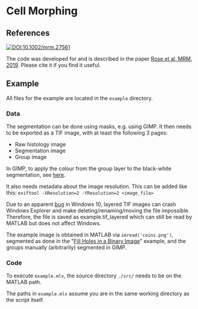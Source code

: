 # Cell Morphing

## References

[![DOI:10.1002/mrm.27561](https://img.shields.io/badge/DOI-10.1002/mrm.27561-18315d.svg?logoColor=18315d)](https://doi.org/10.1002/mrm.27561)

The code was developed for and is described in the paper [Rose et al, MRM, 2019](https://doi.org/10.1002/mrm.27561). Please cite it if you find it useful.

## Example

All files for the example are located in the `example` directory.

### Data

The segmentation can be done using masks, e.g. using GIMP. It then needs to be exported as a TIF image, with at least the following 3 pages:
- Raw histology image
- Segmentation image
- Group image

In GIMP, to apply the colour from the group layer to the black-white segmentation, see [here](https://graphicdesign.stackexchange.com/a/8943).

It also needs metadata about the image resolution. This can be added like this:
`exiftool -XResolution=2 -YResolution=2 <image_file>`

Due to an apparent [bug](https://gitlab.gnome.org/GNOME/gimp/-/issues/3740) in Windows 10, layered TIF images can crash Windows Explorer and make deleting/renaming/moving the file impossible. Therefore, the file is saved as example.tif_layered which can still be read by MATLAB but does not affect Windows.

The example image is obtained in MATLAB via `imread('coins.png')`, segmented as done in the "[Fill Holes in a Binary Image](https://www.mathworks.com/help/images/ref/imfill.html)" example, and the groups manually (arbitrarily) segmented in GIMP.

### Code

To execute `example.mlx`, the source directory `./src/` needs to be on the MATLAB path.

The paths in `example.mlx` assume you are in the same working directory as the script itself.

